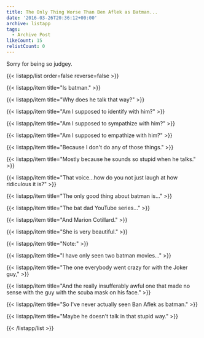 ```yaml
---
title: The Only Thing Worse Than Ben Aflek as Batman...
date: '2016-03-26T20:36:12+00:00'
archive: listapp
tags: 
  - Archive Post
likeCount: 15
relistCount: 0
---
```


Sorry for being so judgey.

<!--more-->

{{< listapp/list order=false reverse=false >}}

   {{< listapp/item title="Is batman." >}}

   {{< listapp/item title="Why does he talk that way?" >}}

   {{< listapp/item title="Am I supposed to identify with him?" >}}

   {{< listapp/item title="Am I supposed to sympathize with him?" >}}

   {{< listapp/item title="Am I supposed to empathize with him?" >}}

   {{< listapp/item title="Because I don't do any of those things." >}}

   {{< listapp/item title="Mostly because he sounds so stupid when he talks." >}}

   {{< listapp/item title="That voice...how do you not just laugh at how ridiculous it is?" >}}

   {{< listapp/item title="The only good thing about batman is..." >}}

   {{< listapp/item title="The bat dad YouTube series..." >}}

   {{< listapp/item title="And Marion Cotillard." >}}

   {{< listapp/item title="She is very beautiful." >}}

   {{< listapp/item title="Note:" >}}

   {{< listapp/item title="I have only seen two batman movies..." >}}

   {{< listapp/item title="The one everybody went crazy for with the Joker guy," >}}

   {{< listapp/item title="And the really insufferably awful one that made no sense with the guy with the scuba mask on his face." >}}

   {{< listapp/item title="So I've never actually seen Ban Aflek as batman." >}}

   {{< listapp/item title="Maybe he doesn't talk in that stupid way." >}}

{{< /listapp/list >}}
